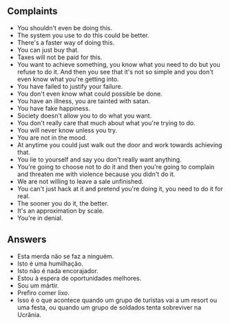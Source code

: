 ## Complaints
- You shouldn't even be doing this.
- The system you use to do this could be better.
- There's a faster way of doing this.
- You can just buy that.
- Taxes will not be paid for this.
- You want to achieve something, you know what you need to do but you refuse to do it. And then you see that it's not so simple and you don't even know what you're getting into.
- You have failed to justify your failure.
- You don't even know what could possible be done.
- You have an illness, you are tainted with satan.
- You have fake happiness.
- Society doesn't allow you to do what you want.
- You don't really care that much about what you're trying to do.
- You will never know unless you try.
- You are not in the mood.
- At anytime you could just walk out the door and work towards achieving that.
- You lie to yourself and say you don't really want anything.
- You're going to choose not to do it and then you're going to complain and threaten me with violence because you didn't do it.
- We are not willing to leave a sale unfinished.
- You can't just hack at it and pretend you're doing it, you need to do it for real.
- The sooner you do it, the better.
- It's an approximation by scale.
- You're in denial.

## Answers
- Esta merda não se faz a ninguém.
- Isto é uma humilhação.
- Isto não é nada encorajador.
- Estou à espera de oportunidades melhores.
- Sou um mártir.
- Prefiro comer lixo.
- Isso é o que acontece quando um grupo de turistas vai a um resort ou uma festa, ou quando um grupo de soldados tenta sobreviver na Ucrânia.

